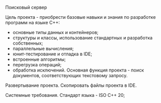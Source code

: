 Поисковый сервер 

Цель проекта - приобрести базовые навыки и знания по разработке программ на языке С++:
  - основные типы данных и контейнеров;
  - структуры и классы, использование стандартных и разработка собственных;
  - параллельные вычисления;
  - юнит-тестирование и отладка в IDE;
  - встроенные алгоритмы;
  - перегрузка операций;
  - обработка исключений.
Основная функция проекта - поиск документов, соответствующих текстовому запросу. 

Развертывание проекта. 
Скопировать файлы проекта в IDE. 

Системные требования.
Стандарт языка - ISO C++ 20;

